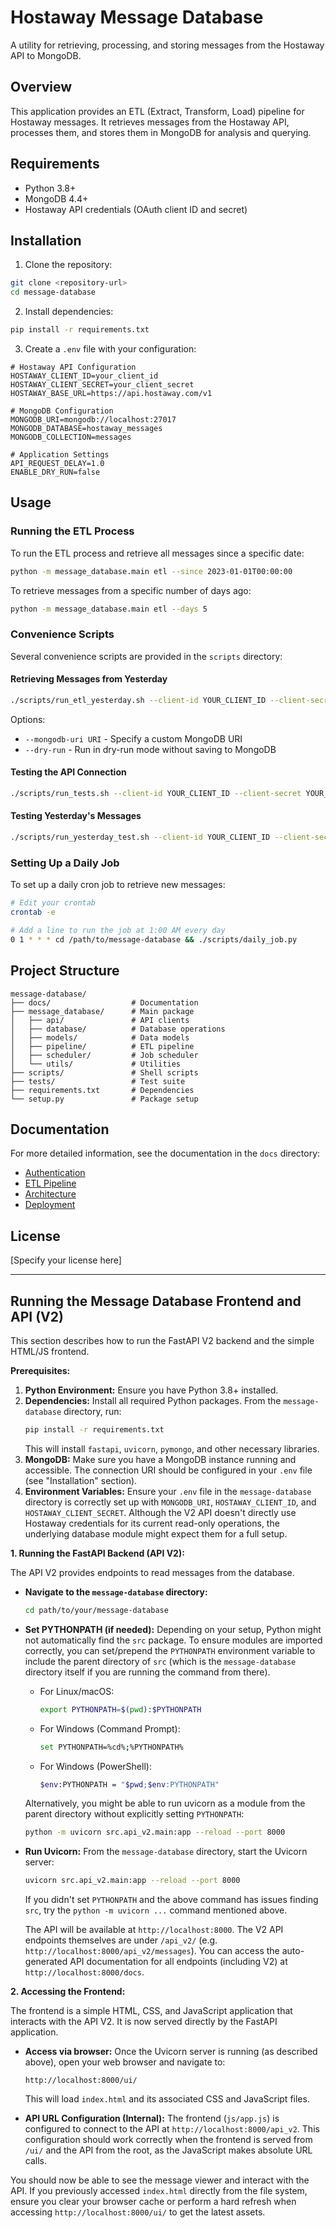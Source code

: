 # Hostaway Message Database

A utility for retrieving, processing, and storing messages from the Hostaway API to MongoDB.

## Overview

This application provides an ETL (Extract, Transform, Load) pipeline for Hostaway messages. It retrieves messages from the Hostaway API, processes them, and stores them in MongoDB for analysis and querying.

## Requirements

- Python 3.8+
- MongoDB 4.4+
- Hostaway API credentials (OAuth client ID and secret)

## Installation

1. Clone the repository:
```bash
git clone <repository-url>
cd message-database
```

2. Install dependencies:
```bash
pip install -r requirements.txt
```

3. Create a `.env` file with your configuration:
```
# Hostaway API Configuration
HOSTAWAY_CLIENT_ID=your_client_id
HOSTAWAY_CLIENT_SECRET=your_client_secret
HOSTAWAY_BASE_URL=https://api.hostaway.com/v1

# MongoDB Configuration
MONGODB_URI=mongodb://localhost:27017
MONGODB_DATABASE=hostaway_messages
MONGODB_COLLECTION=messages

# Application Settings
API_REQUEST_DELAY=1.0
ENABLE_DRY_RUN=false
```

## Usage

### Running the ETL Process

To run the ETL process and retrieve all messages since a specific date:

```bash
python -m message_database.main etl --since 2023-01-01T00:00:00
```

To retrieve messages from a specific number of days ago:

```bash
python -m message_database.main etl --days 5
```

### Convenience Scripts

Several convenience scripts are provided in the `scripts` directory:

#### Retrieving Messages from Yesterday

```bash
./scripts/run_etl_yesterday.sh --client-id YOUR_CLIENT_ID --client-secret YOUR_CLIENT_SECRET
```

Options:
- `--mongodb-uri URI` - Specify a custom MongoDB URI
- `--dry-run` - Run in dry-run mode without saving to MongoDB

#### Testing the API Connection

```bash
./scripts/run_tests.sh --client-id YOUR_CLIENT_ID --client-secret YOUR_CLIENT_SECRET
```

#### Testing Yesterday's Messages

```bash
./scripts/run_yesterday_test.sh --client-id YOUR_CLIENT_ID --client-secret YOUR_CLIENT_SECRET
```

### Setting Up a Daily Job

To set up a daily cron job to retrieve new messages:

```bash
# Edit your crontab
crontab -e

# Add a line to run the job at 1:00 AM every day
0 1 * * * cd /path/to/message-database && ./scripts/daily_job.py
```

## Project Structure

```
message-database/
├── docs/                  # Documentation
├── message_database/      # Main package
│   ├── api/               # API clients
│   ├── database/          # Database operations
│   ├── models/            # Data models
│   ├── pipeline/          # ETL pipeline
│   ├── scheduler/         # Job scheduler
│   └── utils/             # Utilities
├── scripts/               # Shell scripts
├── tests/                 # Test suite
├── requirements.txt       # Dependencies
└── setup.py               # Package setup
```

## Documentation

For more detailed information, see the documentation in the `docs` directory:

- [Authentication](docs/authentication.md)
- [ETL Pipeline](docs/etl_pipeline.md)
- [Architecture](docs/architecture.md)
- [Deployment](docs/deployment.md)

## License

[Specify your license here] 

---

## Running the Message Database Frontend and API (V2)

This section describes how to run the FastAPI V2 backend and the simple HTML/JS frontend.

**Prerequisites:**

1.  **Python Environment:** Ensure you have Python 3.8+ installed.
2.  **Dependencies:** Install all required Python packages. From the `message-database` directory, run:
    ```bash
    pip install -r requirements.txt
    ```
    This will install `fastapi`, `uvicorn`, `pymongo`, and other necessary libraries.
3.  **MongoDB:** Make sure you have a MongoDB instance running and accessible. The connection URI should be configured in your `.env` file (see "Installation" section).
4.  **Environment Variables:** Ensure your `.env` file in the `message-database` directory is correctly set up with `MONGODB_URI`, `HOSTAWAY_CLIENT_ID`, and `HOSTAWAY_CLIENT_SECRET`. Although the V2 API doesn't directly use Hostaway credentials for its current read-only operations, the underlying database module might expect them for a full setup.

**1. Running the FastAPI Backend (API V2):**

The API V2 provides endpoints to read messages from the database.

*   **Navigate to the `message-database` directory:**
    ```bash
    cd path/to/your/message-database
    ```
*   **Set PYTHONPATH (if needed):**
    Depending on your setup, Python might not automatically find the `src` package. To ensure modules are imported correctly, you can set/prepend the `PYTHONPATH` environment variable to include the parent directory of `src` (which is the `message-database` directory itself if you are running the command from there).

    *   For Linux/macOS:
        ```bash
        export PYTHONPATH=$(pwd):$PYTHONPATH
        ```
    *   For Windows (Command Prompt):
        ```bash
        set PYTHONPATH=%cd%;%PYTHONPATH%
        ```
    *   For Windows (PowerShell):
        ```bash
        $env:PYTHONPATH = "$pwd;$env:PYTHONPATH"
        ```
    Alternatively, you might be able to run uvicorn as a module from the parent directory without explicitly setting `PYTHONPATH`:
    ```bash
    python -m uvicorn src.api_v2.main:app --reload --port 8000
    ```

*   **Run Uvicorn:**
    From the `message-database` directory, start the Uvicorn server:
    ```bash
    uvicorn src.api_v2.main:app --reload --port 8000
    ```
    If you didn't set `PYTHONPATH` and the above command has issues finding `src`, try the `python -m uvicorn ...` command mentioned above.

    The API will be available at `http://localhost:8000`. The V2 API endpoints themselves are under `/api_v2/` (e.g. `http://localhost:8000/api_v2/messages`). You can access the auto-generated API documentation for all endpoints (including V2) at `http://localhost:8000/docs`.

**2. Accessing the Frontend:**

The frontend is a simple HTML, CSS, and JavaScript application that interacts with the API V2. It is now served directly by the FastAPI application.

*   **Access via browser:**
    Once the Uvicorn server is running (as described above), open your web browser and navigate to:
    ```
    http://localhost:8000/ui/
    ```
    This will load `index.html` and its associated CSS and JavaScript files.

*   **API URL Configuration (Internal):**
    The frontend (`js/app.js`) is configured to connect to the API at `http://localhost:8000/api_v2`. This configuration should work correctly when the frontend is served from `/ui/` and the API from the root, as the JavaScript makes absolute URL calls.

You should now be able to see the message viewer and interact with the API. If you previously accessed `index.html` directly from the file system, ensure you clear your browser cache or perform a hard refresh when accessing `http://localhost:8000/ui/` to get the latest assets.